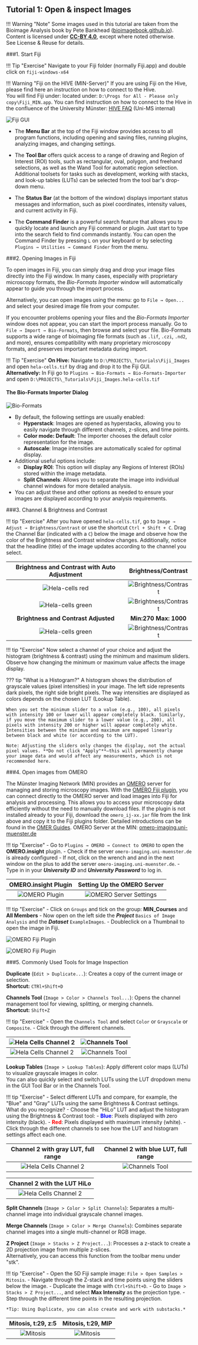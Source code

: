 ## Tutorial 1: Open & inspect Images

!!! Warning "Note"
    Some images used in this tutorial are taken from the Bioimage Analysis book by Pete Bankhead ([bioimagebook.github.io](https://bioimagebook.github.io)). Content is licensed under [**CC-BY 4.0**](https://creativecommons.org/licenses/by/4.0/), except where noted otherwise. See License & Reuse for details.


###1. Start Fiji

!!! Tip "Exercise"
	Navigate to your Fiji folder (normally Fiji.app) and double click on `fiji-windows-x64`

!!! Warning "Fiji on the HIVE (MIN-Server)"
    If you are using Fiji on the Hive, please find here an instruction on how to connect to the Hive.  
	You will find Fiji under:  located under: `D:\Progs for All - Please only copy\Fiji_MIN.app`.
	You can find instruction on how to connect to the Hive in the confluence of the University Münster: [HIVE FAQ](https://confluence.uni-muenster.de/spaces/WWUIMW/pages/54528157/The+HIVE+-+FAQ) (Uni-MS internal)

![Fiji GUI](/assets/Fiji_GUI_notes.png)

- The **Menu Bar** at the top of the Fiji window provides access to all program functions, including opening and saving files, running plugins, analyzing images, and changing settings.

- The **Tool Bar** offers quick access to a range of drawing and Region of Interest (ROI) tools, such as rectangular, oval, polygon, and freehand selections, as well as the Wand Tool for automatic region selection. Additional toolsets for tasks such as development, working with stacks, and look-up tables (LUTs) can be selected from the tool bar's drop-down menu.

- The **Status Bar** (at the bottom of the window) displays important status messages and information, such as pixel coordinates, intensity values, and current activity in Fiji.

- The **Command Finder** is a powerful search feature that allows you to quickly locate and launch any Fiji command or plugin. Just start to type into the search field to find commands instantly. You can open the Command Finder by pressing `L` on your keyboard or by selecting `Plugins → Utilities → Command Finder` from the menu.
		
###2. Opening Images in Fiji

To open images in Fiji, you can simply drag and drop your image files directly into the Fiji window. In many cases, especially with proprietary microscopy formats, the *Bio-Formats Importer* window will automatically appear to guide you through the import process. 

Alternatively, you can open images using the menu: go to `File → Open...` and select your desired image file from your computer.

If you encounter problems opening your files and the *Bio-Formats Importer* window does not appear, you can start the import process manually. Go to `File → Import → Bio-Formats`, then browse and select your file. Bio-Formats supports a wide range of bioimaging file formats (such as `.lif`, `.czi`, `.nd2`, and more), ensures compatibility with many proprietary microscopy formats, and preserves important metadata during import.

!!! Tip "Exercise"
	**On Hive:** Navigate to `D:\PROJECTS\_Tutorials\Fiji_Images` and open `hela-cells.tif` by drag and drop it to the Fiji GUI.  
	**Alternatively:** In Fiji go to `Plugins → Bio-Formats → Bio-Formats-Importer` and open
	`D:\PROJECTS\_Tutorials\Fiji_Images.hela-cells.tif`
	


#### The Bio-Formats Importer Dialog
![Bio-Formats](/assets/bio-formats.png)

- By default, the following settings are usually enabled:
    - **Hyperstack**: Images are opened as hyperstacks, allowing you to easily navigate through different channels, z-slices, and time points.
    - **Color mode: Default**: The importer chooses the default color representation for the image.
    - **Autoscale**: Image intensities are automatically scaled for optimal display.
- Additional useful options include:
	- **Display ROI**: This option will display any Regions of Interest (ROIs) stored within the image metadata.
	- **Split Channels**: Allows you to separate the image into individual channel windows for more detailed analysis.
- You can adjust these and other options as needed to ensure your images are displayed according to your analysis requirements.

###3. Channel & Brightness and Contrast

!!! tip "Exercise"
    After you have opened `hela-cells.tif`, go to `Image → Adjust → Brightness/Contrast` or use the shortcut `Ctrl + Shift + C`.
    Drag the Channel Bar (indicated with a `C`) below the image and observe how the color of the Brightness and Contrast window changes. Additionally, notice that the headline (title) of the image updates according to the channel you select.

|     **Brightness and Contrast with Auto Adjustment**         |      **Brightness/Contrast**     |
|:----:|:----:|
| ![Hela-cells red](/assets/hela_red.png)      | ![Brightness/Contrast](/assets/bc_red.png)      |
| ![Hela-cells green](/assets/hela_green.png)  | ![Brightness/Contrast](/assets/bc_green.png)    |
| **Brightness and Contrast Adjusted** | **Min:270 Max: 1000**  |
| ![Hela-cells green](/assets/hela_green_adj.png) | ![Brightness/Contrast](/assets/bc_green_adj.png) |


!!! tip "Exercise"
    Now select a channel of your choice and adjust the histogram (brightness & contrast) using the minimum and maximum sliders.  
    Observe how changing the minimum or maximum value affects the image display.

??? tip "What is a Histogram?"
    A histogram shows the distribution of grayscale values (pixel intensities) in your image. The left side represents dark pixels, the right side bright pixels. The way intensities are displayed as colors depends on the chosen LUT (Lookup Table).

    When you set the minimum slider to a value (e.g., 100), all pixels with intensity 100 or lower will appear completely black. Similarly, if you move the maximum slider to a lower value (e.g., 200), all pixels with intensity 200 or higher will appear completely white. Intensities between the minimum and maximum are mapped linearly between black and white (or according to the LUT).

    Note: Adjusting the sliders only changes the display, not the actual pixel values. **Do not click "Apply"**—this will permanently change your image data and would affect any measurements, which is not recommended here.
	
###4. Open images from OMERO

The Münster Imaging Network (MIN) provides an [OMERO](https://www.openmicroscopy.org/omero/) server for managing and storing microscopy images. With the [OMERO Fiji plugin](https://www.openmicroscopy.org/omero/), you can connect directly to the OMERO server and load images into Fiji for analysis and processing. This allows you to access your microscopy data efficiently without the need to manually download files. If the plugin is not installed already to your Fiji, download the `omero_ij-xx.jar` file from the link above and copy it to the Fiji plugins folder. Detailed introductions can be found in the [OMER Guides](https://omero-guides.readthedocs.io/en/latest/fiji/docs/installation.html). 
OMERO Server at the MIN: [omero-imaging.uni-muenster.de](omero-imaging.uni-muenster.de)

!!! tip "Exercise"
	- Go to `Plugins → OMERO → Connect to OMERO` to open the **OMERO.insight** plugin.
	- Check if the server `omero-imaging.uni-muenster.de` is already configured
		- If not, click on the wrench and and in the next window on the plus to add the server `omero-imaging.uni-muenster.de`.
	- Type in in your ***University ID*** and ***University Password*** to log in.
	
	
|     **OMERO.insight Plugin**         |      **Setting Up the OMERO Server**     |
|:----:|:----:|
| ![OMERO Plugin](/assets/omero_insight_ij.png) | ![OMERO Server Settings](/assets/omero_server.png) |

!!! tip "Exercise"
	- Click on `Groups` and tick on the group: **MIN_Courses** and **All Members**
	- Now open on the left side the ***Project*** `Basics of Image Analysis` and the ***Dataset*** `ExampleImages`.
	- Doubleclick on a Thumbnail to open the image in Fiji.

![OMERO Fiji Plugin](/assets/omero_insight_groups.png)

![OMERO Fiji Plugin](/assets/omero_insight_images.png)

###5. Commonly Used Tools for Image Inspection

**Duplicate** (`Edit > Duplicate...`): Creates a copy of the current image or selection.  
**Shortcut:** `CTRl+Shift+D`

**Channels Tool** (`Image > Color > Channels Tool...`): Opens the channel management tool for viewing, splitting, or merging channels.  
**Shortcut:** `Shift+Z`

!!! tip "Exercise"
	- Open the `Channels Tool` and select `Color` or `Grayscale` or `Composite`.
	- Click through the different channels.


| ![Hela Cells Channel 2](/assets/hela_c2.png) | ![Channels Tool](/assets/channels_c2.png) | 
| :----: | :---------: | 
| ![Hela Cells Channel 2](/assets/hela_c2_gray.png) | ![Channels Tool](/assets/channels_c2_gray.png) |

**Lookup Tables** (`Image > Lookup Tables`): Apply different color maps (LUTs) to visualize grayscale images in color.  
You can also quickly select and switch LUTs using the LUT dropdown menu in the GUI Tool Bar or in the Channels Tool.

!!! tip "Exercise"
    - Select different LUTs and compare, for example, the "Blue" and "Gray" LUTs using the same Brightness & Contrast settings. What do you recognize?
    - Choose the "HiLo" LUT and adjust the histogram using the Brightness & Contrast tool:
        - <span style="color: blue;">**Blue**</span>: Pixels displayed with zero intensity (black).
        - <span style="color: red;">**Red**</span>: Pixels displayed with maximum intensity (white).
    - Click through the different channels to see how the LUT and histogram settings affect each one.
	
|     **Channel 2 with gray LUT, full range**         |      **Channel 2 with blue LUT, full range**     |
| :----: | :---------: |
| ![Hela Cells Channel 2](/assets/hela_c2_gray2.png) | ![Channels Tool](/assets/hela_c2_blue.png) |




|     **Channel 2 with the LUT HiLo**         |
| :----: | 
| ![Hela Cells Channel 2](/assets/hela_c2_hilo.png) | 



**Split Channels** (`Image > Color > Split Channels`): Separates a multi-channel image into individual grayscale channel images.

**Merge Channels** (`Image > Color > Merge Channels`): Combines separate channel images into a single multi-channel or RGB image.

**Z Project** (`Image > Stacks > Z Project...`): Processes a z-stack to create a 2D projection image from multiple z-slices.  
Alternatively, you can access this function from the toolbar menu under "stk".

!!! tip "Exercise"
    - Open the 5D Fiji sample image: `File > Open Samples > Mitosis`.
    - Navigate through the Z-stack and time points using the sliders below the image.
    - Duplicate the image with `Ctrl+Shift+D`.
    - Go to `Image > Stacks > Z Project...`, and select **Max Intensity** as the projection type.
    - Step through the different time points in the resulting projection.

    *Tip: Using Duplicate, you can also create and work with substacks.*
	

| **Mitosis, t:29, z:5**             | **Mitosis, t:29, MIP**          |
| :---------------------------------:| :------------------------------------------------------:|
| ![Mitosis](/assets/mitosis.png)    | ![Mitosis](/assets/mitosis_mip.png)                     |